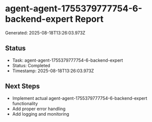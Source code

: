 # agent-agent-1755379777754-6-backend-expert Report

Generated: 2025-08-18T13:26:03.973Z

## Status
- Task: agent-agent-1755379777754-6-backend-expert
- Status: Completed
- Timestamp: 2025-08-18T13:26:03.973Z

## Next Steps
- Implement actual agent-agent-1755379777754-6-backend-expert functionality
- Add proper error handling
- Add logging and monitoring
